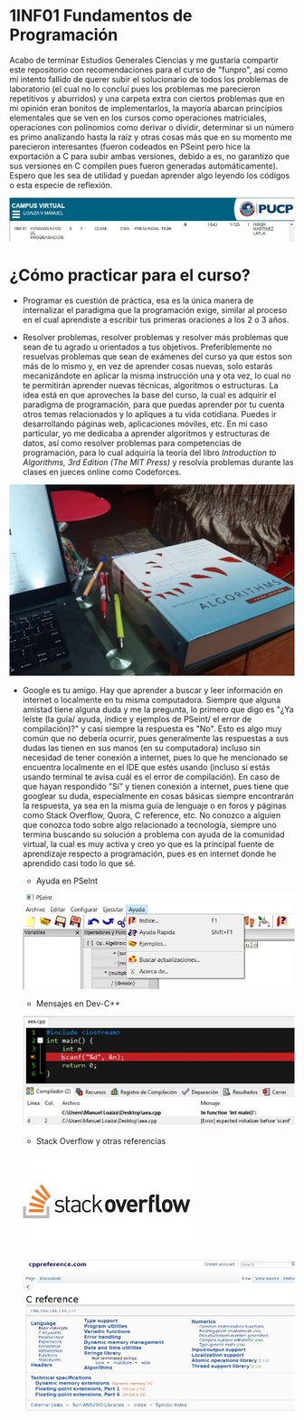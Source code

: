 # 1INF01 Fundamentos de Programación

Acabo de terminar Estudios Generales Ciencias y me gustaría compartir este repositorio con recomendaciones para el curso de "funpro", así como mi intento fallido de querer subir el solucionario de todos los problemas de laboratorio (el cual no lo concluí pues los problemas me parecieron repetitivos y aburridos) y una carpeta extra con ciertos problemas que en mi opinión eran bonitos de implementarlos, la mayoría abarcan principios elementales que se ven en los cursos como operaciones matriciales, operaciones con polinomios como derivar o dividir, determinar si un número es primo analizando hasta la raíz y otras cosas más que en su momento me parecieron interesantes (fueron codeados en PSeint pero hice la exportación a C para subir ambas versiones, debido a es, no garantizo que sus versiones en C compilen pues fueron generadas automáticamente). Espero que les sea de utilidad y puedan aprender algo leyendo los códigos o esta especie de reflexión.

![picture alt](imagenes/campus_manuel.jpg)

# ¿Cómo practicar para el curso?

* Programar es cuestión de práctica, esa es la única manera de internalizar el paradigma que la programación exige, similar al proceso en el cual aprendiste a escribir tus primeras oraciones a los 2 o 3 años.

* Resolver problemas, resolver problemas y resolver más problemas que sean de tu agrado u orientados a tus objetivos. Preferiblemente no resuelvas problemas que sean de exámenes del curso ya que estos son más de lo mismo y, en vez de aprender cosas nuevas, solo estarás mecanizándote en aplicar la misma instrucción una y ota vez, lo cual no te permitirán aprender nuevas técnicas, algoritmos o estructuras. La idea está en que aproveches la base del curso, la cual es adquirir el paradigma de programación, para que puedas aprender por tu cuenta otros temas relacionados y lo apliques a tu vida cotidiana. Puedes ir desarrollando páginas web, aplicaciones móviles, etc. En mi caso particular, yo me dedicaba a aprender algoritmos y estructuras de datos, así como resolver problemas para competencias de programación, para lo cual adquiría la teoría del libro _Introduction to Algorithms, 3rd Edition (The MIT Press)_ y resolvía problemas durante las clases en jueces online como Codeforces.

![picture alt](imagenes/cormen.jpg)

* Google es tu amigo. Hay que aprender a buscar y leer información en internet o localmente en tu misma computadora. Siempre que alguna amistad tiene alguna duda y me la pregunta, lo primero que digo es "¿Ya leíste (la guía/ ayuda, índice y ejemplos de PSeint/ el error de compilación)?" y casi siempre la respuesta es "No". Esto es algo muy común que no debería ocurrir, pues generalmente las respuestas a sus dudas las tienen en sus manos (en su computadora) incluso sin necesidad de tener conexión a internet, pues lo que he mencionado se encuentra localmente en el IDE que estés usando (incluso si estás usando terminal te avisa cuál es el error de compilación). En caso de que hayan respondido "Sí" y tienen conexión a internet, pues tiene que googlear su duda, especialmente en cosas básicas siempre encontrarán la respuesta, ya sea en la misma guía de lenguaje o en foros y páginas como Stack Overflow, Quora, C reference, etc. No conozco a alguien que conozca todo sobre algo relacionado a tecnología, siempre uno termina buscando su solución a problema con ayuda de la comunidad virtual, la cual es muy activa y creo yo que es la principal fuente de aprendizaje respecto a programación, pues es en internet donde he aprendido casi todo lo que sé.

    * Ayuda en PSeInt

    ![picture alt](imagenes/ayuda_pseint.jpg)

    * Mensajes en Dev-C++

    ![picture alt](imagenes/ayuda_dev.jpg)

    * Stack Overflow y otras referencias

    ![picture alt](imagenes/stack_overflow.png)

    ![picture alt](imagenes/c_reference.jpg)